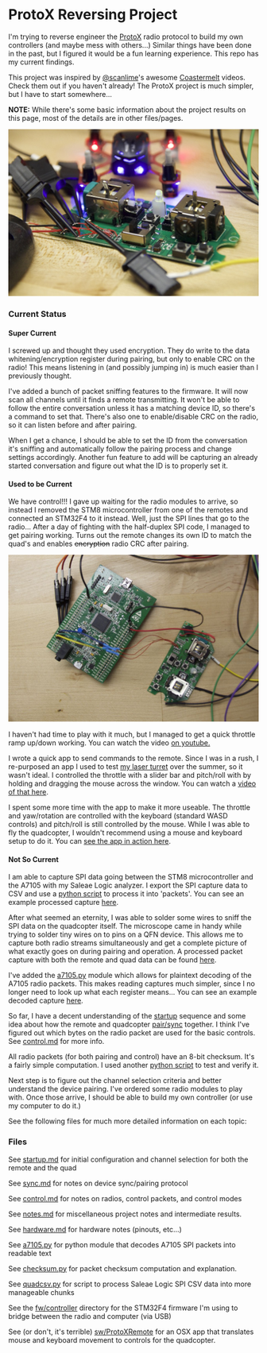# ProtoX Reversing Project

I'm trying to reverse engineer the [ProtoX](http://www.protoquad.com) radio protocol to build my own controllers (and maybe mess with others...) Similar things have been done in the past, but I figured it would be a fun learning experience. This repo has my current findings.

This project was inspired by [@scanlime](https://twitter.com/scanlime)'s awesome [Coastermelt](https://vimeo.com/channels/coastermelt) videos. Check them out if you haven't already! The ProtoX project is much simpler, but I have to start somewhere...

**NOTE:** While there's some basic information about the project results on this page, most of the details are in other files/pages. 

![Remote+Quad](/images/IMG_2328.jpg)

### Current Status
#### Super Current
I screwed up and thought they used encryption. They do write to the data whitening/encryption register during pairing, but only to enable CRC on the radio! This means listening in (and possibly jumping in) is much easier than I previously thought.

I've added a bunch of packet sniffing features to the firmware. It will now scan all channels until it finds a remote transmitting. It won't be able to follow the entire conversation unless it has a matching device ID, so there's a command to set that. There's also one to enable/disable CRC on the radio, so it can listen before and after pairing.

When I get a chance, I should be able to set the ID from the conversation it's sniffing and automatically follow the pairing process and change settings accordingly. Another fun feature to add will be capturing an already started conversation and figure out what the ID is to properly set it.

#### Used to be Current
We have control!!! I gave up waiting for the radio modules to arrive, so instead I removed the STM8 microcontroller from one of the remotes and connected an STM32F4 to it instead. Well, just the SPI lines that go to the radio... After a day of fighting with the half-duplex SPI code, I managed to get pairing working. Turns out the remote changes its own ID to match the quad's and enables ~~encryption~~ radio CRC after pairing. 

![Hijacked Remote](/images/IMG_2354.jpg)

I haven't had time to play with it much, but I managed to get a quick throttle ramp up/down working. You can watch the video [on youtube.](http://www.youtube.com/watch?v=5Op-pvrtTcU)

I wrote a quick app to send commands to the remote. Since I was in a rush, I re-purposed an app I used to test [my laser turret](http://alvarop.com/2014/11/laser-turret-project-mechanical/) over the summer, so it wasn't ideal. I controlled the throttle with a slider bar and pitch/roll with by holding and dragging the mouse across the window. You can watch a [video of that here](http://youtu.be/NUGXJX7mko0).

I spent some more time with the app to make it more useable. The throttle and yaw/rotation are controlled with the keyboard (standard WASD controls) and pitch/roll is still controlled by the mouse. While I was able to fly the quadcopter, I wouldn't recommend using a mouse and keyboard setup to do it. You can [see the app in action here](https://www.youtube.com/watch?v=BfARBlWldN0).

#### Not So Current
I am able to capture SPI data going between the STM8 microcontroller and the A7105 with my Saleae Logic analyzer. I export the SPI capture data to CSV and use a [python script](quadcsv.py) to process it into 'packets'. You can see an example processed capture [here](processeddata/connect2.processed.txt).

After what seemed an eternity, I was able to solder some wires to sniff the SPI data on the quadcopter itself. The microscope came in handy while trying to solder tiny wires on to pins on a QFN device. This allows me to capture both radio streams simultaneously and get a complete picture of what exactly goes on during pairing and operation. A processed packet capture with both the remote and quad data can be found [here](processeddata/dual-capture.decoded.txt).

I've added the [a7105.py](a7105.py) module which allows for plaintext decoding of the A7105 radio packets. This makes reading captures much simpler, since I no longer need to look up what each register means... You can see an example decoded capture [here](processeddata/connect2.decoded.txt).

So far, I have a decent understanding of the [startup](startup.md) sequence and some idea about how the remote and quadcopter [pair/sync](sync.md) together. I think I've figured out which bytes on the radio packet are used for the basic controls. See [control.md](control.md) for more info.

All radio packets (for both pairing and control) have an 8-bit checksum. It's a fairly simple computation. I used another [python script](checksum.py) to test and verify it.

Next step is to figure out the channel selection criteria and better understand the device pairing. I've ordered some radio modules to play with. Once those arrive, I should be able to build my own controller (or use my computer to do it.)

See the following files for much more detailed information on each topic:


### Files

See [startup.md](startup.md) for initial configuration and channel selection for both the remote and the quad

See [sync.md](sync.md) for notes on device sync/pairing protocol

See [control.md](control.md) for notes on radios, control packets, and control modes

See [notes.md](notes.md) for miscellaneous project notes and intermediate results.

See [hardware.md](hardware.md) for hardware notes (pinouts, etc...)

See [a7105.py](a7105.py) for python module that decodes A7105 SPI packets into readable text

See [checksum.py](checksum.py) for packet checksum computation and explanation.

See [quadcsv.py](quadcsv.py) for script to process Saleae Logic SPI CSV data into more manageable chunks

See the [fw/controller](fw/controller) directory for the STM32F4 firmware I'm using to bridge between the radio and computer (via USB)

See (or don't, it's terrible) [sw/ProtoXRemote](sw/ProtoXRemote) for an OSX app that translates mouse and keyboard movement to controls for the quadcopter.